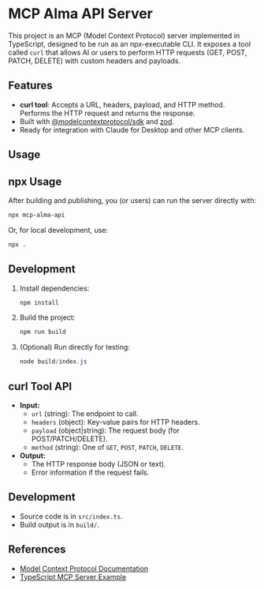# MCP Alma API Server

This project is an MCP (Model Context Protocol) server implemented in TypeScript, designed to be run as an npx-executable CLI. It exposes a tool called `curl` that allows AI or users to perform HTTP requests (GET, POST, PATCH, DELETE) with custom headers and payloads.

## Features
- **curl tool**: Accepts a URL, headers, payload, and HTTP method. Performs the HTTP request and returns the response.
- Built with [@modelcontextprotocol/sdk](https://github.com/modelcontextprotocol/sdk) and [zod](https://zod.dev/).
- Ready for integration with Claude for Desktop and other MCP clients.

## Usage

## npx Usage
After building and publishing, you (or users) can run the server directly with:

```sh
npx mcp-alma-api
```

Or, for local development, use:

```sh
npx .
```

## Development
1. Install dependencies:
   ```powershell
   npm install
   ```
2. Build the project:
   ```powershell
   npm run build
   ```
3. (Optional) Run directly for testing:
   ```powershell
   node build/index.js
   ```

## curl Tool API
- **Input:**
  - `url` (string): The endpoint to call.
  - `headers` (object): Key-value pairs for HTTP headers.
  - `payload` (object|string): The request body (for POST/PATCH/DELETE).
  - `method` (string): One of `GET`, `POST`, `PATCH`, `DELETE`.
- **Output:**
  - The HTTP response body (JSON or text).
  - Error information if the request fails.

## Development
- Source code is in `src/index.ts`.
- Build output is in `build/`.

## References
- [Model Context Protocol Documentation](https://modelcontextprotocol.io/quickstart/server)
- [TypeScript MCP Server Example](https://github.com/modelcontextprotocol/quickstart-resources/tree/main/weather-server-typescript)
